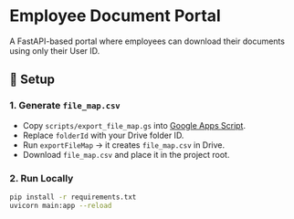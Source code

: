 # Employee Document Portal

A FastAPI-based portal where employees can download their documents using only their User ID.

## 🚀 Setup

### 1. Generate `file_map.csv`
- Copy `scripts/export_file_map.gs` into [Google Apps Script](https://script.google.com/).
- Replace `folderId` with your Drive folder ID.
- Run `exportFileMap` → it creates `file_map.csv` in Drive.
- Download `file_map.csv` and place it in the project root.

### 2. Run Locally
```bash
pip install -r requirements.txt
uvicorn main:app --reload
